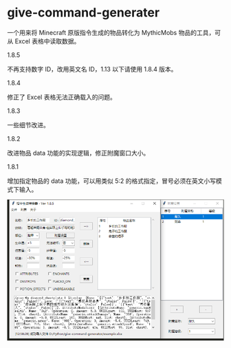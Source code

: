 # give-command-generater

一个用来将 Minecraft 原版指令生成的物品转化为 MythicMobs 物品的工具，可从 Excel 表格中读取数据。

1.8.5

不再支持数字 ID，改用英文名 ID，1.13 以下请使用 1.8.4 版本。

1.8.4

修正了 Excel 表格无法正确载入的问题。

1.8.3

一些细节改进。

1.8.2

改进物品 data 功能的实现逻辑，修正附魔窗口大小。

1.8.1

增加指定物品的 data 功能，可以用类似 5:2 的格式指定，冒号必须在英文小写模式下输入。

![Image text](https://github.com/MirandaMeow/give-command-generater/blob/master/imgs/1.png)
